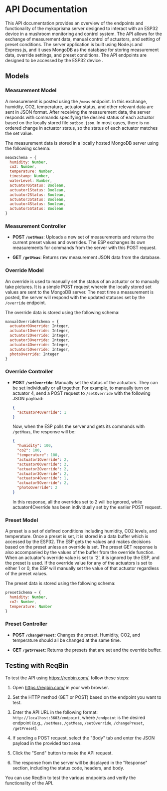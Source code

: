 # API Documentation

This API documentation provides an overview of the endpoints and functionality of  the mykoprisma server designed to interact with an ESP32 device in a mushroom monitoring and control system. The API allows for the exchange of measurement data, manual control of actuators, and setting of preset conditions.
The server application is built using Node.js and Express.js, and it uses MongoDB as the database for storing measurement data, override settings, and preset conditions. The API endpoints are designed to be accessed by the ESP32 device .


## Models

### Measurement Model

A measurement is posted using the `/meas` endpoint. In this exchange, humidity, CO2, temperature, actuator status, and other relevant data are sent in JSON format. After receiving the measurement data, the server responds with commands specifying the desired status of each actuator based on the locally stored file `outbox.json`. In most cases, there is no ordered change in actuator status, so the status of each actuator matches the set value.

The measurement data is stored in a locally hosted MongoDB server using the following schema:

```javascript
measSchema = {
  humidity: Number,
  co2: Number,
  temperature: Number,
  timestamp: Number,
  waterLevel: Number,
  actuator0Status: Boolean,
  actuator1Status: Boolean,
  actuator2Status: Boolean,
  actuator3Status: Boolean,
  actuator4Status: Boolean,
  actuator5Status: Boolean
}
```

### Measurement Controller

- **POST `/setMeas`**: Uploads a new set of measurements and returns the current preset values and overrides. The ESP exchanges its own measurements for commands from the server with this POST request.

- **GET `/getMeas`**: Returns raw measurement JSON data from the database.

### Override Model

An override is used to manually set the status of an actuator or to manually take pictures. It is a simple POST request wherein the locally stored set values are sent to the MongoDB server. The next time a measurement is posted, the server will respond with the updated statuses set by the `/override` endpoint.

The override data is stored using the following schema:

```javascript
manualOverrideSchema = {
  actuator0Override: Integer,
  actuator1Override: Integer,
  actuator2Override: Integer,
  actuator3Override: Integer,
  actuator4Override: Integer,
  actuator5Override: Integer,
  photoOverride: Integer
}
```

### Override Controller

- **POST `/setOverride`**: Manually set the status of the actuators. They can be set individually or all together. For example, to manually turn on actuator 4, send a POST request to `/setOverride` with the following JSON payload:

  ```json
  {
    "actuator4Override": 1
  }
  ```

  Now, when the ESP polls the server and gets its commands with `/getMeas`, the response will be:

  ```json
  {
    "humidity": 100,
    "co2": 100,
    "temperature": 100,
    "actuator1Override": 2,
    "actuator0Override": 2,
    "actuator2Override": 2,
    "actuator3Override": 2,
    "actuator4Override": 1,
    "actuator5Override": 2,
    "photoOverride": 2
  }
  ```

  In this response, all the overrides set to 2 will be ignored, while actuator4Override has been individually set by the earlier POST request.

### Preset Model

A preset is a set of defined conditions including humidity, CO2 levels, and temperature. Once a preset is set, it is stored in a data buffer which is accessed by the ESP32. The ESP gets the values and makes decisions based on the preset unless an override is set. The preset GET response is also accompanied by the values of the buffer from the override function. When an actuator's override value is set to '2', it is ignored by the ESP, and the preset is used. If the override value for any of the actuators is set to either 1 or 0, the ESP will manually set the value of that actuator regardless of the preset values.

The preset data is stored using the following schema:

```javascript
presetSchema = {
  humidity: Number,
  co2: Number,
  temperature: Number
}
```

### Preset Controller

- **POST `/changePreset`**: Changes the preset. Humidity, CO2, and temperature should all be changed at the same time.

- **GET `/getPreset`**: Returns the presets that are set and the override buffer.

## Testing with ReqBin

To test the API using https://reqbin.com/, follow these steps:

1. Open https://reqbin.com/ in your web browser.

2. Set the HTTP method (GET or POST) based on the endpoint you want to test.

3. Enter the API URL in the following format: `http://localhost:3603/endpoint`, where `/endpoint` is the desired endpoint (e.g., `/setMeas`, `/getMeas`, `/setOverride`, `/changePreset`, `/getPreset`).

4. If sending a POST request, select the "Body" tab and enter the JSON payload in the provided text area.

5. Click the "Send" button to make the API request.

6. The response from the server will be displayed in the "Response" section, including the status code, headers, and body.

You can use ReqBin to test the various endpoints and verify the functionality of the API.